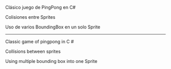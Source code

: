 Clásico juego de PingPong en C#

Colisiones entre Sprites

Uso de varios BoundingBox en un solo Sprite

---------------------------------------------
Classic game of pingpong in C #

Collisions between sprites

Using multiple bounding box into one Sprite
